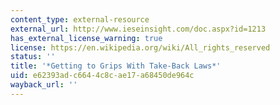 ```yaml
---
content_type: external-resource
external_url: http://www.ieseinsight.com/doc.aspx?id=1213
has_external_license_warning: true
license: https://en.wikipedia.org/wiki/All_rights_reserved
status: ''
title: '*Getting to Grips With Take-Back Laws*'
uid: e62393ad-c664-4c8c-ae17-a68450de964c
wayback_url: ''
---
```

